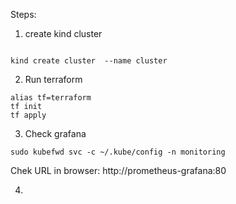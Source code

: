 
Steps:
1.  create kind cluster
```

kind create cluster  --name cluster

```
2. Run terraform
```
alias tf=terraform
tf init
tf apply
```

3. Check grafana
```
sudo kubefwd svc -c ~/.kube/config -n monitoring

```
Chek URL in browser: http://prometheus-grafana:80

4. 